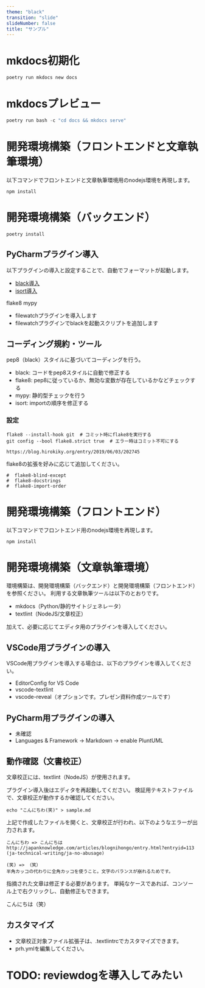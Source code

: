 ```yaml
---
theme: "black"
transition: "slide"
slideNumber: false
title: "サンプル"
---
```


# mkdocs初期化
``` Python
poetry run mkdocs new docs
```

# mkdocsプレビュー
``` Python
poetry run bash -c "cd docs && mkdocs serve"
```

# 開発環境構築（フロントエンドと文章執筆環境）
以下コマンドでフロントエンドと文章執筆環境用のnodejs環境を再現します。

``` shell
npm install
```


# 開発環境構築（バックエンド）

``` shell
poetry install
```

## PyCharmプラグイン導入
以下プラグインの導入と設定することで、自動でフォーマットが起動します。

- [black導入](https://black.readthedocs.io/en/stable/editor_integration.html)
- [isort導入](https://github.com/PyCQA/isort/wiki/isort-Plugins)

flake8
mypy

- filewatchプラグインを導入します
- filewatchプラグインでblackを起動スクリプトを追加します

## コーディング規約・ツール
pep8（black）スタイルに基づいてコーディングを行う。

- black: コードをpep8スタイルに自動で修正する
- flake8: pep8に従っているか、無効な変数が存在しているかなどチェックする
- mypy: 静的型チェックを行う
- isort: importの順序を修正する


### 設定

``` shell
flake8 --install-hook git  # コミット時にflake8を実行する
git config --bool flake8.strict true  # エラー時はコミット不可にする
```

```
https://blog.hirokiky.org/entry/2019/06/03/202745
```

flake8の拡張を好みに応じて追加してください。

```
#  flake8-blind-except
#  flake8-docstrings
#  flake8-import-order
```

# 開発環境構築（フロントエンド）
以下コマンドでフロントエンド用のnodejs環境を再現します。

``` shell
npm install
```

# 開発環境構築（文章執筆環境）
環境構築は、開発環境構築（バックエンド）と開発環境構築（フロントエンド）を参照ください。
利用する文章執筆ツールは以下のとおりです。

- mkdocs（Python/静的サイトジェネレータ）
- textlint（NodeJS/文章校正）

加えて、必要に応じてエディタ用のプラグインを導入してください。

## VSCode用プラグインの導入
VSCode用プラグインを導入する場合は、以下のプラグインを導入してください。

- EditorConfig for VS Code
- vscode-textlint
- vscode-reveal（オプションです。プレゼン資料作成ツールです）

## PyCharm用プラグインの導入
- 未確認
- Languages & Framework -> Markdown -> enable PluntUML

## 動作確認（文書校正）
文章校正には、textlint（NodeJS）が使用されます。

プラグイン導入後はエディタを再起動してください。
検証用テキストファイルで、文章校正が動作するか確認してください。

``` shell
echo "こんにちわ(笑)" > sample.md
```

上記で作成したファイルを開くと、文章校正が行われ、以下のようなエラーが出力されます。

```
こんにちわ => こんにちは
http://japanknowledge.com/articles/blognihongo/entry.html?entryid=113 (ja-technical-writing/ja-no-abusage)

(笑) => （笑）
半角カッコの代わりに全角カッコを使うこと。文字のバランスが崩れるためです。
```

指摘された文章は修正する必要があります。
単純なケースであれば、コンソール上で右クリックし、自動修正もできます。

こんにちは（笑）

## カスタマイズ
- 文章校正対象ファイル拡張子は、.textlintrcでカスタマイズできます。
- prh.ymlを編集してください。


# TODO: reviewdogを導入してみたい
